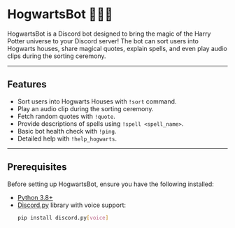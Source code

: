 # HogwartsBot 🧙‍♂️✨

HogwartsBot is a Discord bot designed to bring the magic of the Harry Potter universe to your Discord server! The bot can sort users into Hogwarts houses, share magical quotes, explain spells, and even play audio clips during the sorting ceremony.

---

## Features

- Sort users into Hogwarts Houses with `!sort` command.
- Play an audio clip during the sorting ceremony.
- Fetch random quotes with `!quote`.
- Provide descriptions of spells using `!spell <spell_name>`.
- Basic bot health check with `!ping`.
- Detailed help with `!help_hogwarts`.

---

## Prerequisites

Before setting up HogwartsBot, ensure you have the following installed:

- [Python 3.8+](https://www.python.org/downloads/)
- [Discord.py](https://discordpy.readthedocs.io/en/stable/) library with voice support:
  ```bash
  pip install discord.py[voice]
  ```
